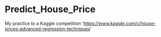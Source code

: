 # Predict_House_Price
My practice to a Kaggle competition 'https://www.kaggle.com/c/house-prices-advanced-regression-techniques'
